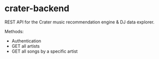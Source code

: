 # crater-backend

REST API for the Crater music recommendation engine & DJ data explorer.

Methods:
- Authentication
- GET all artists
- GET all songs by a specific artist
